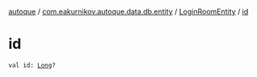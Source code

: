 [autoque](../../index.md) / [com.eakurnikov.autoque.data.db.entity](../index.md) / [LoginRoomEntity](index.md) / [id](./id.md)

# id

`val id: `[`Long`](https://kotlinlang.org/api/latest/jvm/stdlib/kotlin/-long/index.html)`?`